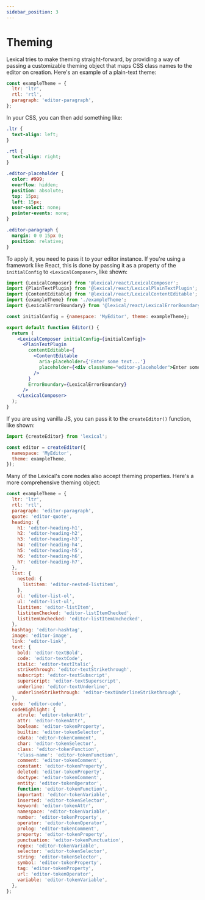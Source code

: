 ```yaml
---
sidebar_position: 3
---
```


# Theming

Lexical tries to make theming straight-forward, by providing a way of passing a customizable theming object that maps CSS class names to the editor on creation. Here's an example of a plain-text theme:

```js
const exampleTheme = {
  ltr: 'ltr',
  rtl: 'rtl',
  paragraph: 'editor-paragraph',
};
```

In your CSS, you can then add something like:

```css
.ltr {
  text-align: left;
}

.rtl {
  text-align: right;
}

.editor-placeholder {
  color: #999;
  overflow: hidden;
  position: absolute;
  top: 15px;
  left: 15px;
  user-select: none;
  pointer-events: none;
}

.editor-paragraph {
  margin: 0 0 15px 0;
  position: relative;
}
```

To apply it, you need to pass it to your editor instance. If you're using a framework like React, this is done by
passing it as a property of the `initialConfig` to `<LexicalComposer>`, like shown:

```jsx
import {LexicalComposer} from '@lexical/react/LexicalComposer';
import {PlainTextPlugin} from '@lexical/react/LexicalPlainTextPlugin';
import {ContentEditable} from '@lexical/react/LexicalContentEditable';
import {exampleTheme} from './exampleTheme';
import {LexicalErrorBoundary} from '@lexical/react/LexicalErrorBoundary';

const initialConfig = {namespace: 'MyEditor', theme: exampleTheme};

export default function Editor() {
  return (
    <LexicalComposer initialConfig={initialConfig}>
      <PlainTextPlugin
        contentEditable={
          <ContentEditable
            aria-placeholder={'Enter some text...'}
            placeholder={<div className="editor-placeholder">Enter some text...</div>}
          />
        }
        ErrorBoundary={LexicalErrorBoundary}
      />
    </LexicalComposer>
  );
}
```

If you are using vanilla JS, you can pass it to the `createEditor()` function, like shown:

```js
import {createEditor} from 'lexical';

const editor = createEditor({
  namespace: 'MyEditor',
  theme: exampleTheme,
});
```

Many of the Lexical's core nodes also accept theming properties. Here's a more comprehensive theming object:

```js
const exampleTheme = {
  ltr: 'ltr',
  rtl: 'rtl',
  paragraph: 'editor-paragraph',
  quote: 'editor-quote',
  heading: {
    h1: 'editor-heading-h1',
    h2: 'editor-heading-h2',
    h3: 'editor-heading-h3',
    h4: 'editor-heading-h4',
    h5: 'editor-heading-h5',
    h6: 'editor-heading-h6',
    h7: 'editor-heading-h7',
  },
  list: {
    nested: {
      listitem: 'editor-nested-listitem',
    },
    ol: 'editor-list-ol',
    ul: 'editor-list-ul',
    listitem: 'editor-listItem',
    listitemChecked: 'editor-listItemChecked',
    listitemUnchecked: 'editor-listItemUnchecked',
  },
  hashtag: 'editor-hashtag',
  image: 'editor-image',
  link: 'editor-link',
  text: {
    bold: 'editor-textBold',
    code: 'editor-textCode',
    italic: 'editor-textItalic',
    strikethrough: 'editor-textStrikethrough',
    subscript: 'editor-textSubscript',
    superscript: 'editor-textSuperscript',
    underline: 'editor-textUnderline',
    underlineStrikethrough: 'editor-textUnderlineStrikethrough',
  },
  code: 'editor-code',
  codeHighlight: {
    atrule: 'editor-tokenAttr',
    attr: 'editor-tokenAttr',
    boolean: 'editor-tokenProperty',
    builtin: 'editor-tokenSelector',
    cdata: 'editor-tokenComment',
    char: 'editor-tokenSelector',
    class: 'editor-tokenFunction',
    'class-name': 'editor-tokenFunction',
    comment: 'editor-tokenComment',
    constant: 'editor-tokenProperty',
    deleted: 'editor-tokenProperty',
    doctype: 'editor-tokenComment',
    entity: 'editor-tokenOperator',
    function: 'editor-tokenFunction',
    important: 'editor-tokenVariable',
    inserted: 'editor-tokenSelector',
    keyword: 'editor-tokenAttr',
    namespace: 'editor-tokenVariable',
    number: 'editor-tokenProperty',
    operator: 'editor-tokenOperator',
    prolog: 'editor-tokenComment',
    property: 'editor-tokenProperty',
    punctuation: 'editor-tokenPunctuation',
    regex: 'editor-tokenVariable',
    selector: 'editor-tokenSelector',
    string: 'editor-tokenSelector',
    symbol: 'editor-tokenProperty',
    tag: 'editor-tokenProperty',
    url: 'editor-tokenOperator',
    variable: 'editor-tokenVariable',
  },
};
```
